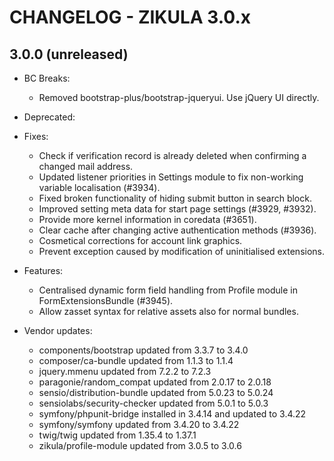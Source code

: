CHANGELOG - ZIKULA 3.0.x
========================

3.0.0 (unreleased)
------------------

 - BC Breaks:
    - Removed bootstrap-plus/bootstrap-jqueryui. Use jQuery UI directly.

 - Deprecated:

 - Fixes:
    - Check if verification record is already deleted when confirming a changed mail address.
    - Updated listener priorities in Settings module to fix non-working variable localisation (#3934).
    - Fixed broken functionality of hiding submit button in search block.
    - Improved setting meta data for start page settings (#3929, #3932).
    - Provide more kernel information in coredata (#3651).
    - Clear cache after changing active authentication methods (#3936).
    - Cosmetical corrections for account link graphics.
    - Prevent exception caused by modification of uninitialised extensions.

 - Features:
    - Centralised dynamic form field handling from Profile module in FormExtensionsBundle (#3945).
    - Allow zasset syntax for relative assets also for normal bundles.

 - Vendor updates:
    - components/bootstrap updated from 3.3.7 to 3.4.0
    - composer/ca-bundle updated from 1.1.3 to 1.1.4
    - jquery.mmenu updated from 7.2.2 to 7.2.3
    - paragonie/random_compat updated from 2.0.17 to 2.0.18
    - sensio/distribution-bundle updated from 5.0.23 to 5.0.24
    - sensiolabs/security-checker updated from 5.0.1 to 5.0.3
    - symfony/phpunit-bridge installed in 3.4.14 and updated to 3.4.22
    - symfony/symfony updated from 3.4.20 to 3.4.22
    - twig/twig updated from 1.35.4 to 1.37.1
    - zikula/profile-module updated from 3.0.5 to 3.0.6

